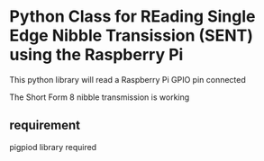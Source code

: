 # Python Class for REading Single Edge Nibble Transission (SENT) using the Raspberry Pi

This python library will read a Raspberry Pi GPIO pin connected

The Short Form 8 nibble transmission is working 

## requirement
pigpiod  library required
